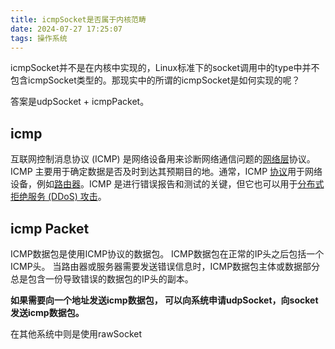 ```yaml
---
title: icmpSocket是否属于内核范畴
date: 2024-07-27 17:25:07
tags: 操作系统
---
```


icmpSocket并不是在内核中实现的，Linux标准下的socket调用中的type中并不包含icmpSocket类型的。那现实中的所谓的icmpSocket是如何实现的呢？

答案是udpSocket + icmpPacket。

## icmp

互联网控制消息协议 (ICMP) 是网络设备用来诊断网络通信问题的[网络层](https://www.cloudflare.com/learning/network-layer/what-is-the-network-layer/)协议。ICMP 主要用于确定数据是否及时到达其预期目的地。通常，ICMP [协议](https://www.cloudflare.com/learning/network-layer/what-is-a-protocol/)用于网络设备，例如[路由器](https://www.cloudflare.com/learning/network-layer/what-is-a-router/)。ICMP 是进行错误报告和测试的关键，但它也可以用于[分布式拒绝服务 (DDoS) 攻击](https://www.cloudflare.com/learning/ddos/what-is-a-ddos-attack/)。

## icmp Packet

ICMP数据包是使用ICMP协议的数据包。 ICMP数据包在正常的IP头之后包括一个ICMP头。 当路由器或服务器需要发送错误信息时，ICMP数据包主体或数据部分总是包含一份导致错误的数据包的IP头的副本。

**如果需要向一个地址发送icmp数据包， 可以向系统申请udpSocket，向socket发送icmp数据包。**

在其他系统中则是使用rawSocket